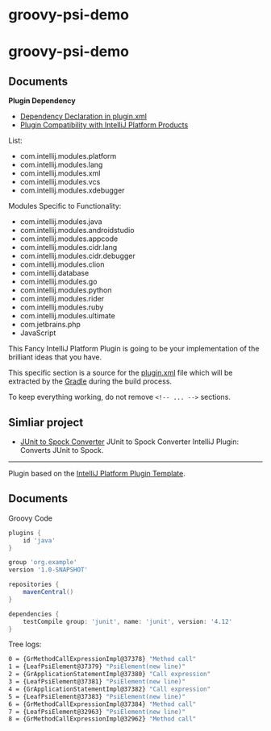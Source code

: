 # groovy-psi-demo

# groovy-psi-demo

## Documents


**Plugin Dependency**

 - [Dependency Declaration in plugin.xml](https://jetbrains.org/intellij/sdk/docs/basics/plugin_structure/plugin_dependencies.html#2-project-setup)
 - [Plugin Compatibility with IntelliJ Platform Products](https://jetbrains.org/intellij/sdk/docs/basics/getting_started/plugin_compatibility.html)

List:

 - com.intellij.modules.platform
 - com.intellij.modules.lang
 - com.intellij.modules.xml
 - com.intellij.modules.vcs
 - com.intellij.modules.xdebugger

Modules Specific to Functionality:

 - com.intellij.modules.java
 - com.intellij.modules.androidstudio
 - com.intellij.modules.appcode
 - com.intellij.modules.cidr.lang
 - com.intellij.modules.cidr.debugger
 - com.intellij.modules.clion
 - com.intellij.database
 - com.intellij.modules.go
 - com.intellij.modules.python
 - com.intellij.modules.rider
 - com.intellij.modules.ruby
 - com.intellij.modules.ultimate
 - com.jetbrains.php
 - JavaScript

<!-- Plugin description -->
This Fancy IntelliJ Platform Plugin is going to be your implementation of the brilliant ideas that you have.

This specific section is a source for the [plugin.xml](/src/main/resources/META-INF/plugin.xml) file which will be
extracted by the [Gradle](/build.gradle.kts) during the build process.

To keep everything working, do not remove `<!-- ... -->` sections.
<!-- Plugin description end -->


## Simliar project

 - [JUnit to Spock Converter](https://github.com/masooh/intellij-junit-to-spock-converter) JUnit to Spock Converter IntelliJ Plugin: Converts JUnit to Spock.

---
Plugin based on the [IntelliJ Platform Plugin Template][template].

[template]: https://github.com/JetBrains/intellij-platform-plugin-template

## Documents

Groovy Code

```groovy
plugins {
    id 'java'
}

group 'org.example'
version '1.0-SNAPSHOT'

repositories {
    mavenCentral()
}

dependencies {
    testCompile group: 'junit', name: 'junit', version: '4.12'
}
```

Tree logs:

```bash
0 = {GrMethodCallExpressionImpl@37378} "Method call"
1 = {LeafPsiElement@37379} "PsiElement(new line)"
2 = {GrApplicationStatementImpl@37380} "Call expression"
3 = {LeafPsiElement@37381} "PsiElement(new line)"
4 = {GrApplicationStatementImpl@37382} "Call expression"
5 = {LeafPsiElement@37383} "PsiElement(new line)"
6 = {GrMethodCallExpressionImpl@37384} "Method call"
7 = {LeafPsiElement@32963} "PsiElement(new line)"
8 = {GrMethodCallExpressionImpl@32962} "Method call"
```
